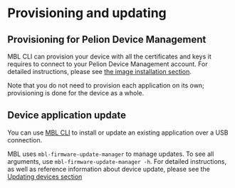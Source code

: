 # Provisioning and updating

## Provisioning for Pelion Device Management

MBL CLI can provision your device with all the certificates and keys it requires to connect to your Pelion Device Management account. For detailed instructions, please see [the image installation section](../first-image/provisioning-for-pelion-device-management.html).

Note that you do not need to provision each application on its own; provisioning is done for the device as a whole.

## Device application update

You can use [MBL CLI](../update/updating-an-mbl-image.html) to install or update an existing application over a USB connection.

MBL uses `mbl-firmware-update-manager` to manage updates. To see all arguments, use `mbl-firmware-update-manager -h`. For detailed instructions, as well as reference information about device update, please see the [Updating devices section](../update/index.html)
